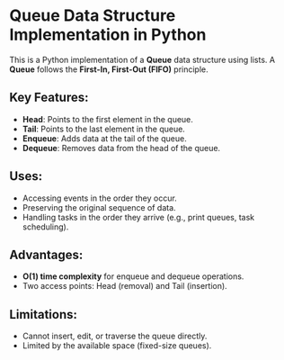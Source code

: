 # Queue Data Structure Implementation in Python

This is a Python implementation of a **Queue** data structure using lists. A **Queue** follows the **First-In, First-Out (FIFO)** principle.

## Key Features:
- **Head**: Points to the first element in the queue.
- **Tail**: Points to the last element in the queue.
- **Enqueue**: Adds data at the tail of the queue.
- **Dequeue**: Removes data from the head of the queue.

## Uses:
- Accessing events in the order they occur.
- Preserving the original sequence of data.
- Handling tasks in the order they arrive (e.g., print queues, task scheduling).

## Advantages:
- **O(1) time complexity** for enqueue and dequeue operations.
- Two access points: Head (removal) and Tail (insertion).

## Limitations:
- Cannot insert, edit, or traverse the queue directly.
- Limited by the available space (fixed-size queues).
